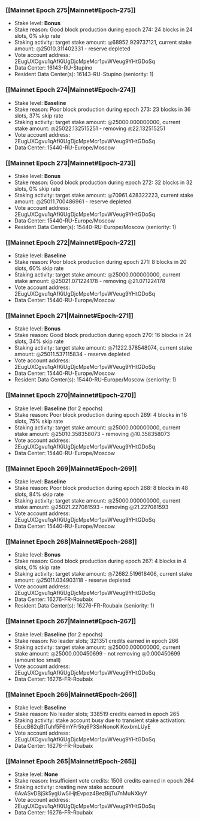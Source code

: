 ### [[Mainnet Epoch 275|Mainnet#Epoch-275]]
* Stake level: **Bonus**
* Stake reason: Good block production during epoch 274: 24 blocks in 24 slots, 0% skip rate
* Staking activity: target stake amount: ◎68952.929737121, current stake amount: ◎25010.311402331 - reserve depleted
* Vote account address: 2EugUXCgvu1qAfKiUgDjcMpeMcr1pvWVeug9YHtGDoSq
* Data Center: 16143-RU-Stupino
* Resident Data Center(s): 16143-RU-Stupino (seniority: 1)
### [[Mainnet Epoch 274|Mainnet#Epoch-274]]
* Stake level: **Baseline**
* Stake reason: Poor block production during epoch 273: 23 blocks in 36 slots, 37% skip rate
* Staking activity: target stake amount: ◎25000.000000000, current stake amount: ◎25022.132515251 - removing ◎22.132515251
* Vote account address: 2EugUXCgvu1qAfKiUgDjcMpeMcr1pvWVeug9YHtGDoSq
* Data Center: 15440-RU-Europe/Moscow
### [[Mainnet Epoch 273|Mainnet#Epoch-273]]
* Stake level: **Bonus**
* Stake reason: Good block production during epoch 272: 32 blocks in 32 slots, 0% skip rate
* Staking activity: target stake amount: ◎70961.428322223, current stake amount: ◎25011.700486961 - reserve depleted
* Vote account address: 2EugUXCgvu1qAfKiUgDjcMpeMcr1pvWVeug9YHtGDoSq
* Data Center: 15440-RU-Europe/Moscow
* Resident Data Center(s): 15440-RU-Europe/Moscow (seniority: 1)
### [[Mainnet Epoch 272|Mainnet#Epoch-272]]
* Stake level: **Baseline**
* Stake reason: Poor block production during epoch 271: 8 blocks in 20 slots, 60% skip rate
* Staking activity: target stake amount: ◎25000.000000000, current stake amount: ◎25021.071224178 - removing ◎21.071224178
* Vote account address: 2EugUXCgvu1qAfKiUgDjcMpeMcr1pvWVeug9YHtGDoSq
* Data Center: 15440-RU-Europe/Moscow
### [[Mainnet Epoch 271|Mainnet#Epoch-271]]
* Stake level: **Bonus**
* Stake reason: Good block production during epoch 270: 16 blocks in 24 slots, 34% skip rate
* Staking activity: target stake amount: ◎71222.378548074, current stake amount: ◎25011.537115834 - reserve depleted
* Vote account address: 2EugUXCgvu1qAfKiUgDjcMpeMcr1pvWVeug9YHtGDoSq
* Data Center: 15440-RU-Europe/Moscow
* Resident Data Center(s): 15440-RU-Europe/Moscow (seniority: 1)
### [[Mainnet Epoch 270|Mainnet#Epoch-270]]
* Stake level: **Baseline** (for 2 epochs)
* Stake reason: Poor block production during epoch 269: 4 blocks in 16 slots, 75% skip rate
* Staking activity: target stake amount: ◎25000.000000000, current stake amount: ◎25010.358358073 - removing ◎10.358358073
* Vote account address: 2EugUXCgvu1qAfKiUgDjcMpeMcr1pvWVeug9YHtGDoSq
* Data Center: 15440-RU-Europe/Moscow
### [[Mainnet Epoch 269|Mainnet#Epoch-269]]
* Stake level: **Baseline**
* Stake reason: Poor block production during epoch 268: 8 blocks in 48 slots, 84% skip rate
* Staking activity: target stake amount: ◎25000.000000000, current stake amount: ◎25021.227081593 - removing ◎21.227081593
* Vote account address: 2EugUXCgvu1qAfKiUgDjcMpeMcr1pvWVeug9YHtGDoSq
* Data Center: 15440-RU-Europe/Moscow
### [[Mainnet Epoch 268|Mainnet#Epoch-268]]
* Stake level: **Bonus**
* Stake reason: Good block production during epoch 267: 4 blocks in 4 slots, 0% skip rate
* Staking activity: target stake amount: ◎72682.519618406, current stake amount: ◎25011.034903118 - reserve depleted
* Vote account address: 2EugUXCgvu1qAfKiUgDjcMpeMcr1pvWVeug9YHtGDoSq
* Data Center: 16276-FR-Roubaix
* Resident Data Center(s): 16276-FR-Roubaix (seniority: 1)
### [[Mainnet Epoch 267|Mainnet#Epoch-267]]
* Stake level: **Baseline** (for 2 epochs)
* Stake reason: No leader slots; 321351 credits earned in epoch 266
* Staking activity: target stake amount: ◎25000.000000000, current stake amount: ◎25000.000450699 - not removing ◎0.000450699 (amount too small)
* Vote account address: 2EugUXCgvu1qAfKiUgDjcMpeMcr1pvWVeug9YHtGDoSq
* Data Center: 16276-FR-Roubaix
### [[Mainnet Epoch 266|Mainnet#Epoch-266]]
* Stake level: **Baseline**
* Stake reason: No leader slots; 338519 credits earned in epoch 265
* Staking activity: stake account busy due to transient stake activation: 5EucB62qBtTuhf5F6mYFr5tq6P3SnNonoKiKexbmLUyE
* Vote account address: 2EugUXCgvu1qAfKiUgDjcMpeMcr1pvWVeug9YHtGDoSq
* Data Center: 16276-FR-Roubaix
### [[Mainnet Epoch 265|Mainnet#Epoch-265]]
* Stake level: **None**
* Stake reason: Insufficient vote credits: 1506 credits earned in epoch 264
* Staking activity: creating new stake account 6AvASvDBjSk5ygUw5iHjtEvpoz4BezBijTu7nMuNXkyY
* Vote account address: 2EugUXCgvu1qAfKiUgDjcMpeMcr1pvWVeug9YHtGDoSq
* Data Center: 16276-FR-Roubaix